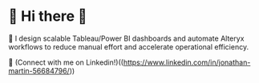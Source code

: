<h1> 👋 Hi there 👋 </h1> 

💭 I design scalable Tableau/Power BI dashboards and automate Alteryx workflows to reduce manual effort and accelerate operational efficiency.

🔗 (Connect with me on Linkedin!)((https://www.linkedin.com/in/jonathan-martin-56684796/))
<!--
**prod-dev-jm/prod-dev-jm** is a ✨ _special_ ✨ repository because its `README.md` (this file) appears on your GitHub profile.

Here are some ideas to get you started:

- 🔭 I’m currently working on ...
- 🌱 I’m currently learning ...
- 👯 I’m looking to collaborate on ...
- 🤔 I’m looking for help with ...
- 💬 Ask me about ...
- 📫 How to reach me: ...
- 😄 Pronouns: ...
- ⚡ Fun fact: ...
-->
